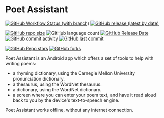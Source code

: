 Poet Assistant
==============

[![GitHub Workflow Status (with branch)](https://img.shields.io/github/actions/workflow/status/caarmen/poet-assistant/tests.yaml)](https://github.com/caarmen/poet-assistant/actions/workflows/tests.yml?query=branch%3Amaster)
[![GitHub release (latest by date)](https://img.shields.io/github/v/release/caarmen/poet-assistant)](https://github.com/caarmen/poet-assistant/releases)

[![GitHub repo size](https://img.shields.io/github/repo-size/caarmen/poet-assistant)](https://github.com/caarmen/poet-assistant/archive/refs/heads/main.zip)
![GitHub language count](https://img.shields.io/github/languages/count/caarmen/poet-assistant)
[![GitHub Release Date](https://img.shields.io/github/release-date/caarmen/poet-assistant)](https://github.com/caarmen/poet-assistant/releases)
[![GitHub commit activity](https://img.shields.io/github/commit-activity/m/caarmen/poet-assistant)](https://github.com/caarmen/poet-assistant/commits/main)
[![GitHub last commit](https://img.shields.io/github/last-commit/caarmen/poet-assistant)](https://github.com/caarmen/poet-assistant/commits/main)

[![GitHub Repo stars](https://img.shields.io/github/stars/caarmen/poet-assistant?style=social)](https://github.com/caarmen/poet-assistant/stargazers)
[![GitHub forks](https://img.shields.io/github/forks/caarmen/poet-assistant?style=social)](https://github.com/caarmen/poet-assistant/forks)


Poet Assistant is an Android app which offers a set of tools to help with writing poems:
* a rhyming dictionary, using the Carnegie Mellon University pronunciation dictionary.
* a thesaurus, using the WordNet thesaurus.
* a dictionary, using the WordNet dictionary.
* a screen where you can enter your poem text, and have it read aloud back to you by the device's text-to-speech engine.

Poet Assistant works offline, without any internet connection.
